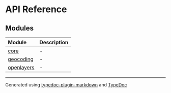 # API Reference

## Modules

| Module                            | Description |
| :-------------------------------- | :---------- |
| [core](core/index.md)             | -           |
| [geocoding](geocoding/index.md)   | -           |
| [openlayers](openlayers/index.md) | -           |

---

Generated using [typedoc-plugin-markdown](https://www.npmjs.com/package/typedoc-plugin-markdown) and [TypeDoc](https://typedoc.org/)

